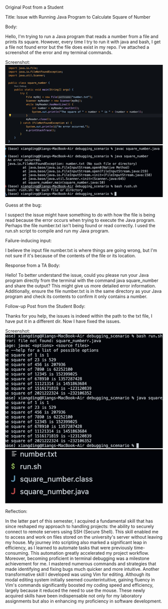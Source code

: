 Original Post from a Student

Title: Issue with Running Java Program to Calculate Square of Number

Body:

Hello, I'm trying to run a Java program that reads a number from a file and prints its square. However, every time I try to run it with java and bash, I get a file not found error but the file does exist in my repo. I've attached a screenshot of the error and my terminal commands.

Screenshot:
![Image](1.png)
![Image](2.png)


Guess at the bug: 

I suspect the issue might have something to do with how the file is being read because the error occurs when trying to execute the Java program. Perhaps the file number.txt isn't being found or read correctly. I used the run.sh script to compile and run my Java program.

Failure-inducing input: 

I believe the input file number.txt is where things are going wrong, but I'm not sure if it's because of the contents of the file or its location.

Response from a TA
Body:

Hello! To better understand the issue, could you please run your Java program directly from the terminal with the command java square_number and share the output? This might give us more detailed error information. Additionally, ensure the file number.txt is in the same directory as your Java program and check its contents to confirm it only contains a number.

Follow-up Post from the Student
Body:

Thanks for you help, the issues is indeed within the path to the txt file, I have put it in a different dir. Now I have fixed the issues.

Screenshot: ![Image](3.png)
![Image](4.png)


Reflection:

In the latter part of this semester, I acquired a fundamental skill that has since reshaped my approach to handling projects: the ability to securely connect to remote servers using SSH (Secure Shell). This skill enabled me to access and work on files stored on the university's server without leaving my house. My journey into scripting also marked a significant leap in efficiency, as I learned to automate tasks that were previously time-consuming. This automation greatly accelerated my project workflow. Moreover, becoming proficient in terminal debugging was a milestone achievement for me. I mastered numerous commands and strategies that made identifying and fixing bugs much quicker and more intuitive. Another transformative skill I developed was using Vim for editing. Although its modal editing system initially seemed counterintuitive, gaining fluency in Vim's commands significantly boosted my coding speed and efficiency, largely because it reduced the need to use the mouse. These newly acquired skills have been indispensable not only for my laboratory assignments but also in enhancing my proficiency in software development.
